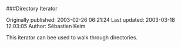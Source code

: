 ###Directory Iterator

Originally published: 2003-02-26 06:21:24
Last updated: 2003-03-18 12:03:05
Author: Sébastien Keim

This iterator can bee used to walk through directories.